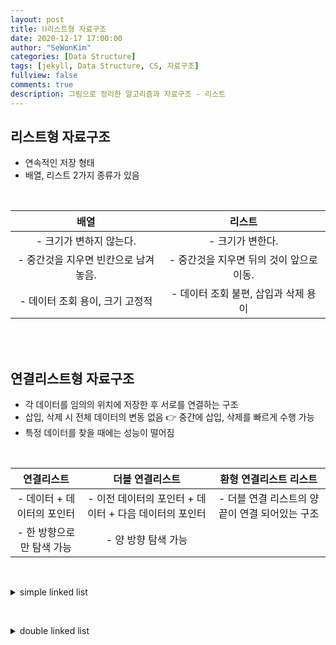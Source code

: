 ```yaml
---
layout: post
title: ⛓️리스트형 자료구조
date: 2020-12-17 17:00:00
author: "SeWonKim"
categories: [Data Structure]
tags: [jekyll, Data Structure, CS, 자료구조]
fullview: false
comments: true
description: 그림으로 정리한 알고리즘과 자료구조 - 리스트
---
```


## 리스트형 자료구조

- 연속적인 저장 형태
- 배열, 리스트 2가지 종류가 있음

&nbsp;   


|                 배열                 |                  리스트                  |
| :----------------------------------: | :--------------------------------------: |
|       - 크기가 변하지 않는다.        |             - 크기가 변한다.             |
| - 중간것을 지우면 빈칸으로 남겨놓음. | - 중간것을 지우면 뒤의 것이 앞으로 이동. |
|   - 데이터 조회 용이, 크기 고정적    |   - 데이터 조회 불편, 삽입과 삭제 용이   |


&nbsp;  
&nbsp;  

## 연결리스트형 자료구조

- 각 데이터를 임의의 위치에 저장한 후 서로를 연결하는 구조
- 삽입, 삭제 시 전체 데이터의 변동 없음 👉 중간에 삽입, 삭제를 빠르게 수행 가능
- 특정 데이터를 찾을 때에는 성능이 떨어짐

&nbsp;   


|         연결리스트         |                    더블 연결리스트                     |             환형 연결리스트 리스트              |
| :------------------------: | :----------------------------------------------------: | :---------------------------------------------: |
| - 데이터 + 데이터의 포인터 | - 이전 데이터의 포인터 + 데이터 + 다음 데이터의 포인터 | - 더블 연결 리스트의 양 끝이 연결 되어있는 구조 |
| -  한 방향으로만 탐색 가능 |                  - 양 방향 탐색 가능                   |                                                 |

&nbsp;  


<details>
<summary>simple linked list</summary>
<div markdown="1">

- simple linked list로 stack 구현 가능
- 데이터와 데이터의 포인터를 가지고있는 Node class 생성
- Node head는 첫번째 노드
  
```java
public class Main {

	public static class Node {
		// data field
		String data;
		
		// link field
		Node next;

		// constructor
		public Node(String data, Node next) {
			this.data = data;
			this.next = next;
		}
		public Node(String data) {
			this.data = data;
		}
	}
	
	static Node head;	// 첫번째 노드: 기본값 null
	public static void main(String[] args) throws Exception {
		addFirstNode("1");
		addFirstNode("2");
		addFirstNode("3");
		printList();
		
		removeFirstNode();
		printList();
	}
	
	// 첫번째에 삽입 => stack의 push
	public static void addFirstNode(String data) {
		Node newNode= new Node(data, head);
		head = newNode;
	}
	
	// 첫번째 삭제 => stack의 pop
	public static void removeFirstNode() {
		if(head != null)	head = head.next;
	}
	
	public static void printList() {
		Node currNode = head;
		while(currNode != null) {
			System.out.print(currNode.data + " ");
			currNode = currNode.next;
		}
		System.out.println();
	}
	
}
```

</div>
</details>

&nbsp;  

<details>
<summary>double linked list</summary>
<div markdown="1">

```java
public class Main {

	public static class Node {
		// data field
		String data;
		
		// link field
		Node prev;
		Node next;

		// constructor
		public Node(String data, Node next) {
			this.data = data;
			this.next = next;
		}
		public Node(String data, Node prev, Node next) {
			this.data = data;
			this.prev = prev;
			this.next = next;
		}
		public Node(String data) {
			this.data = data;
		}
	}
	
	static Node head;	// 첫번째 노드: 기본값 null
	public static void main(String[] args) throws Exception {
		addNode("1", head);
		addNode("2", head);
		addNode("3", head);
		printList();
		
		removeNode(head.next);
		printList();
		
		removeNode(head);
		printList();
	}
	
	// currentNode 다음으로 Node 삽입 
	public static void addNode(String data, Node currentNode) {
		if(currentNode == null) {
			Node newNode= new Node(data, null, null);
			head = newNode;
		}
		else {
			Node newNode= new Node(data, currentNode, currentNode.next);
			
			Node next = currentNode.next;
			if(next != null) {
				next.prev = newNode;
			}
			currentNode.next = newNode;
		}
	}
	
	// currentNode 삭제
	public static void removeNode(Node currentNode) {
		Node prev = currentNode.prev;
		Node next = currentNode.next;
		
		if(prev == null) {	// head Node 삭제
			head = next;
		}
		
		if(prev != null)	prev.next = next;
		if(next != null)	next.prev = prev;
		
	}
	
	public static void printList() {
		Node currNode = head;
		while(currNode != null) {
			System.out.print(currNode.data + " ");
			currNode = currNode.next;
		}
		System.out.println();
	}
	
}
```

</div>
</details>


&nbsp;  
&nbsp;
